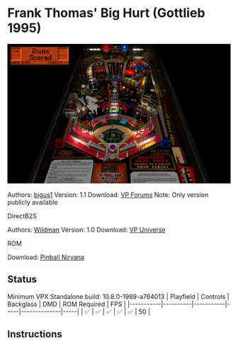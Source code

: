 # Frank Thomas' Big Hurt (Gottlieb 1995)

![Table Preview](../../images/vpx-frankthomasbighurt-preview.jpg)

Authors: [bigus1](https://www.vpforums.org/index.php?showuser=107629)
Version: 1.1
Download: [VP Forums](https://www.vpforums.org/index.php?app=downloads&showfile=17152)
Note: Only version publicly available

DirectB2S

Authors: [Wildman](https://vpuniverse.com/profile/5-wildman/)
Version: 1.0
Download: [VP Universe](https://vpuniverse.com/files/file/11781-frank-thomas-big-hurt-gottlieb-1995/)

ROM

Download: [Pinball Nirvana](https://pinballnirvana.com/forums/resources/bighurt.1569/)

## Status 

Minimum VPX Standalone build: 10.8.0-1989-a764013
| Playfield | Controls | Backglass | DMD | ROM Required | FPS | 
|-----------|----------|-----------|-----|--------------|-----|
| :white_check_mark: | :white_check_mark: | :white_check_mark: | :white_check_mark: | :white_check_mark: | 50 |

## Instructions

